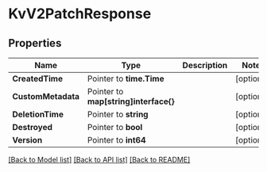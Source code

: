 # KvV2PatchResponse


## Properties

Name | Type | Description | Notes
------------ | ------------- | ------------- | -------------
**CreatedTime** | Pointer to **time.Time** |  | [optional] 
**CustomMetadata** | Pointer to **map[string]interface{}** |  | [optional] 
**DeletionTime** | Pointer to **string** |  | [optional] 
**Destroyed** | Pointer to **bool** |  | [optional] 
**Version** | Pointer to **int64** |  | [optional] 





[[Back to Model list]](../README.md#documentation-for-models) [[Back to API list]](../README.md#documentation-for-api-endpoints) [[Back to README]](../README.md)


